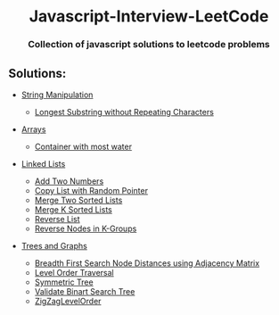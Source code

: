 <h1 align="center"> Javascript-Interview-LeetCode </h1>
<h3 align="center">Collection of javascript solutions to leetcode problems</h3>

## Solutions:


- [String Manipulation](https://github.com/sbrshkappa/Javascript-Interview-LeetCode/tree/master/Strings)
    - [Longest Substring without Repeating Characters](https://github.com/sbrshkappa/Javascript-Interview-LeetCode/tree/master/Strings/LongestSubstringWithoutRepeatingCharacters)
    
- [Arrays](https://github.com/sbrshkappa/Javascript-Interview-LeetCode/tree/master/Arrays)
    - [Container with most water](https://github.com/sbrshkappa/Javascript-Interview-LeetCode/tree/master/Arrays/ContainerWithMostWater)

- [Linked Lists](https://github.com/sbrshkappa/Javascript-Interview-LeetCode/tree/master/LinkedLists)
    - [Add Two Numbers](https://github.com/sbrshkappa/Javascript-Interview-LeetCode/blob/master/LinkedLists/AddTwoNumbers)
    - [Copy List with Random Pointer](https://github.com/sbrshkappa/Javascript-Interview-LeetCode/tree/master/LinkedLists/CopyListWithRandomPointer)
    - [Merge Two Sorted Lists](https://github.com/sbrshkappa/Javascript-Interview-LeetCode/tree/master/LinkedLists/MergeTwoSortedLists)
    - [Merge K Sorted Lists](https://github.com/sbrshkappa/Javascript-Interview-LeetCode/tree/master/LinkedLists/MergeKSortedLists)
    - [Reverse List](https://github.com/sbrshkappa/Javascript-Interview-LeetCode/tree/master/LinkedLists/ReverseList)
    - [Reverse Nodes in K-Groups](https://github.com/sbrshkappa/Javascript-Interview-LeetCode/tree/master/LinkedLists/ReverseNodesink-Group)

- [Trees and Graphs](https://github.com/sbrshkappa/Javascript-Interview-LeetCode/tree/master/Trees%20and%20Graphs)
    - [Breadth First Search Node Distances using Adjacency Matrix](https://github.com/sbrshkappa/Javascript-Interview-LeetCode/tree/master/Trees%20and%20Graphs/BreadthFirstSearchDistances-AM)
    - [Level Order Traversal](https://github.com/sbrshkappa/Javascript-Interview-LeetCode/tree/master/Trees%20and%20Graphs/Level%20Order%20Traversal)
    - [Symmetric Tree](https://github.com/sbrshkappa/Javascript-Interview-LeetCode/tree/master/Trees%20and%20Graphs/Symmetric%20Tree)
    - [Validate Binart Search Tree](https://github.com/sbrshkappa/Javascript-Interview-LeetCode/tree/master/Trees%20and%20Graphs/ValidateBinarySearchTree)
    - [ZigZagLevelOrder](https://github.com/sbrshkappa/Javascript-Interview-LeetCode/tree/master/Trees%20and%20Graphs/ZigZagLevelOrder)
